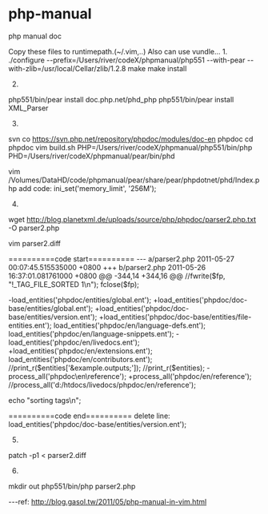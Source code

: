 php-manual
==========

php manual doc

Copy these files to runtimepath.(~/.vim,..)
Also can use vundle...
1. 
./configure --prefix=/Users/river/codeX/phpmanual/php551 --with-pear --with-zlib=/usr/local/Cellar/zlib/1.2.8 
make
make install

2.
php551/bin/pear install doc.php.net/phd_php
php551/bin/pear install XML_Parser

3.
svn co https://svn.php.net/repository/phpdoc/modules/doc-en phpdoc
cd phpdoc
vim build.sh
PHP=/Users/river/codeX/phpmanual/php551/bin/php
PHD=/Users/river/codeX/phpmanual/pear/bin/phd

vim /Volumes/DataHD/code/phpmanual/pear/share/pear/phpdotnet/phd/Index.php
add code: ini_set('memory_limit', '256M');

4.
wget http://blog.planetxml.de/uploads/source/php/phpdoc/parser2.php.txt -O parser2.php

vim parser2.diff

==========code start==========
--- a/parser2.php 2011-05-27 00:07:45.515535000 +0800
+++ b/parser2.php 2011-05-26 16:37:01.081761000 +0800
@@ -344,14 +344,16 @@
 //fwrite($fp, "!_TAG_FILE_SORTED       1\n");
 fclose($fp);
 
-load_entities('phpdoc/entities/global.ent');
+load_entities('phpdoc/doc-base/entities/global.ent');
+load_entities('phpdoc/doc-base/entities/version.ent');
+load_entities('phpdoc/doc-base/entities/file-entities.ent');
 load_entities('phpdoc/en/language-defs.ent');
 load_entities('phpdoc/en/language-snippets.ent');
-load_entities('phpdoc/en/livedocs.ent');
+load_entities('phpdoc/en/extensions.ent');
 load_entities('phpdoc/en/contributors.ent');
 //print_r($entities['&example.outputs;']);
 //print_r($entities);
-process_all('phpdoc\en\reference');
+process_all('phpdoc/en/reference');
 //process_all('d:/htdocs/livedocs/phpdoc/en/reference');
 
 echo "sorting tags\n";

==========code end==========
delete line: 
load_entities('phpdoc/doc-base/entities/version.ent');

5.
patch -p1 < parser2.diff

6.
mkdir out
php551/bin/php parser2.php
 

---ref:
http://blog.gasol.tw/2011/05/php-manual-in-vim.html
